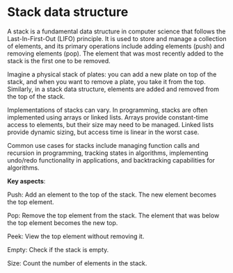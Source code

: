 # Stack data structure

A stack is a fundamental data structure in computer science that follows the Last-In-First-Out (LIFO) principle. It is used to store and manage a collection of elements, and its primary operations include adding elements (push) and removing elements (pop). The element that was most recently added to the stack is the first one to be removed.

Imagine a physical stack of plates: you can add a new plate on top of the stack, and when you want to remove a plate, you take it from the top. Similarly, in a stack data structure, elements are added and removed from the top of the stack.

Implementations of stacks can vary. In programming, stacks are often implemented using arrays or linked lists. Arrays provide constant-time access to elements, but their size may need to be managed. Linked lists provide dynamic sizing, but access time is linear in the worst case.

Common use cases for stacks include managing function calls and recursion in programming, tracking states in algorithms, implementing undo/redo functionality in applications, and backtracking capabilities for algorithms.

**Key aspects**:

Push: Add an element to the top of the stack. The new element becomes the top element.

Pop: Remove the top element from the stack. The element that was below the top element becomes the new top.

Peek: View the top element without removing it.

Empty: Check if the stack is empty.

Size: Count the number of elements in the stack.
